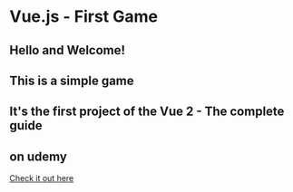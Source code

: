 # Vue.js - First Game

## Hello and Welcome!
## This is a simple game
## It's the first project of the Vue 2 - The complete guide
## on udemy
[Check it out here](https://www.udemy.com/vuejs-2-the-complete-guide/ "Udemy Vuejs 2")